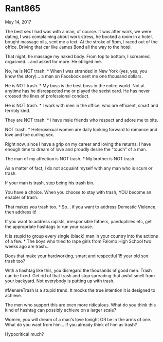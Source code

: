 # Rant865


May 14, 2017

The best sex I had was with a man, of course. It was after work, we were dating, I was complaining about work stress, he booked a room in a hotel, bought massage oils, sent me a text. At the stroke of 5pm, I raced out of the office. Driving that car like James Bond all the way to the hotel.

That night, he massage my naked body. From top to bottom, I screamed, orgasmed... and asked for more. He obliged me.

No, he is NOT trash.
*
When I was stranded in New York (yes, yes, you know the story)... a man on Facebook sent me one thousand dollars.

He is NOT trash.
*
My boss is the best boss in the entire world. Not at anytime has he disrespected me or played the sexist card. He has never crossed the lines of professional conduct. 

He is NOT trash.
*
I work with men in the office, who are efficient, smart and terribly kind.

They are NOT trash.
*
I have male friends who respect and adore me to bits. 

NOT trash.
*
Heterosexual women are daily looking forward to romance and love and toe curling sex.

Right now, since I have a grip on my career and loving the returns, I have enough time to dream of love and proudly desire the "touch" of a man.

The man of my affection is NOT trash.
*
My brother is NOT trash.

As a matter of fact, I do not acquaint myself with any man who is scum or trash.

If your man is trash, stop being his trash bin.

You have a choice. When you choose to stay with trash, YOU become an enabler of trash. 

That makes you trash too.
*
So... if you want to address Domestic Violence, then address it!

If you want to address rapists, irresponsible fathers, paedophiles etc, get the appropriate hashtags to run your cause.

It is stupid to group every single (black) man in your country into the actions of a few.
*
The boys who tried to rape girls from Falomo High School two weeks ago are trash...

Does that make your hardworking, smart and respectful 15 year old son trash too?

With a hashtag like this, you disregard the thousands of good men. Trash can be fixed. Get rid of that trash and stop spreading that awful smell from your backyard. Not everybody is putting up with trash.

#MenareTrash is a stupid trend. It mocks the true intention it is designed to achieve.

The men who support this are even more ridiculous. What do you think this kind of hashtag can possibly achieve on a larger scale?

Women, you will dream of a man's love tonight OR be in the arms of one. What do you want from him... if you already think of him as trash?

Hypocritical much?